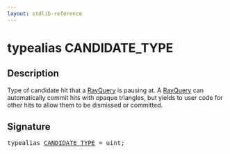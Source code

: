 ```yaml
---
layout: stdlib-reference
---
```


# typealias CANDIDATE\_TYPE

## Description

Type of candidate hit that a <span class='code'><a href="../rayquery-03/index.html" class="code_type">RayQuery</a></span> is pausing at.
A <span class='code'><a href="../rayquery-03/index.html" class="code_type">RayQuery</a></span> can automatically commit hits with opaque triangles,
but yields to user code for other hits to allow them to be
dismissed or committed.


## Signature

<pre>
<span class='code_keyword'>typealias</span> <a href=".html" class="code_type">CANDIDATE_TYPE</a> = <span class="code_keyword">uint</span>;
</pre>

